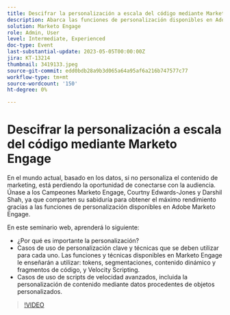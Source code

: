 ```yaml
---
title: Descifrar la personalización a escala del código mediante Marketo Engage
description: Abarca las funciones de personalización disponibles en Adobe Marketo Engage; tokens, segmentaciones, contenido y fragmentos dinámicos y scripts de Velocity.  Casos de uso de scripts de velocidad avanzados, incluida la personalización de contenido mediante datos procedentes de objetos personalizados.
solution: Marketo Engage
role: Admin, User
level: Intermediate, Experienced
doc-type: Event
last-substantial-update: 2023-05-05T00:00:00Z
jira: KT-13214
thumbnail: 3419133.jpeg
source-git-commit: edd0bdb28a9b3d065a64a95af6a216b747577c77
workflow-type: tm+mt
source-wordcount: '150'
ht-degree: 0%

---
```



# Descifrar la personalización a escala del código mediante Marketo Engage

En el mundo actual, basado en los datos, si no personaliza el contenido de marketing, está perdiendo la oportunidad de conectarse con la audiencia. Únase a los Campeones Marketo Engage, Courtny Edwards-Jones y Darshil Shah, ya que comparten su sabiduría para obtener el máximo rendimiento gracias a las funciones de personalización disponibles en Adobe Marketo Engage.

En este seminario web, aprenderá lo siguiente:

* ¿Por qué es importante la personalización?
* Casos de uso de personalización clave y técnicas que se deben utilizar para cada uno. Las funciones y técnicas disponibles en Marketo Engage le enseñarán a utilizar: tokens, segmentaciones, contenido dinámico y fragmentos de código, y Velocity Scripting.
* Casos de uso de scripts de velocidad avanzados, incluida la personalización de contenido mediante datos procedentes de objetos personalizados.

>[!VIDEO](https://video.tv.adobe.com/v/3419133/?learn=on)

